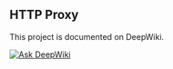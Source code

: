 ## HTTP Proxy

This project is documented on DeepWiki.

[![Ask DeepWiki](https://deepwiki.com/badge.svg)](https://deepwiki.com/anpa6841/http-proxy)
